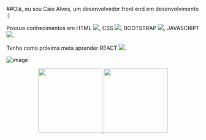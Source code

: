 ##Olá, eu sou Caio Alves, um desenvolvedor front end em desenvolvimento :)

Possuo conhecimentos em HTML <img src="https://img.icons8.com/color/25/000000/html-5--v1.png"/>, CSS <img src="https://img.icons8.com/color/25/000000/css3.png"/>, BOOTSTRAP <img src="https://img.icons8.com/color/25/000000/bootstrap.png"/>, JAVASCRIPT <img src="https://img.icons8.com/color/25/000000/javascript--v1.png"/>.

Tenho como próxima meta aprender REACT <img src="https://img.icons8.com/office/25/000000/react.png"/>.

![image](https://user-images.githubusercontent.com/72303016/167211242-f46f1a8f-be60-4891-96e9-a3b34d120936.png)

<div align="center">
  <a href="https://github.com/caiop4k">
   <img height="167em" src="https://github-readme-stats.vercel.app/api?username=caiop4k&show_icons=true&theme=dracula&include_all_commits=true&count_private=true"/ style="max-width: 100%;">
  <img height="167em" src="https://github-readme-stats.vercel.app/api/top-langs/?username=caiop4k&layout=compact&langs_count=7&theme=dracula"/ style="max-width: 100%;">
</div>

